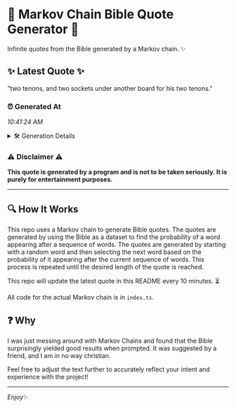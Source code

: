 # 📖 Markov Chain Bible Quote Generator 📖

Infinite quotes from the Bible generated by a Markov chain. ✨

## ✨ Latest Quote ✨
"two tenons, and two sockets under another board for his two tenons."

### ⏰ Generated At
*10:41:24 AM*

<details>
    <summary>🛠️ Generation Details</summary>
    <p>
        <strong>🌱 Seed:</strong> two<br>
        <strong>🔄 Iterations:</strong> 11<br>
        <strong>📜 Context History:</strong><br>[ two ]: tenons,<br>[ two, tenons, ]: and<br>[ two, tenons,, and ]: two<br>[ two, tenons,, and, two ]: sockets<br>[ two, tenons,, and, two, sockets ]: under<br>[ two, tenons,, and, two, sockets, under ]: another<br>[ tenons,, and, two, sockets, under, another ]: board<br>[ and, two, sockets, under, another, board ]: for<br>[ two, sockets, under, another, board, for ]: his<br>[ sockets, under, another, board, for, his ]: two<br>[ under, another, board, for, his, two ]: tenons.<br>
    </p>
</details>

### ⚠️ Disclaimer ⚠️
**This quote is generated by a program and is not to be taken seriously. It is purely for entertainment purposes.**

---

## 🔍 How It Works

This repo uses a Markov chain to generate Bible quotes. The quotes are generated by using the Bible as a dataset to find the probability of a word appearing after a sequence of words. The quotes are generated by starting with a random word and then selecting the next word based on the probability of it appearing after the current sequence of words. This process is repeated until the desired length of the quote is reached.

This repo will update the latest quote in this README every 10 minutes. ⏳

All code for the actual Markov chain is in `index.ts`.

## ❓ Why

I was just messing around with Markov Chains and found that the Bible surprisingly yielded good results when prompted. 
It was suggested by a friend, and I am in no way christian.

Feel free to adjust the text further to accurately reflect your intent and experience with the project!

---

*Enjoy*✨
